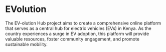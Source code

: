 # EVolution
The EV-olution Hub project aims to create a comprehensive online platform that serves as a central hub for electric vehicles (EVs) in Kenya. As the country experiences a surge in EV adoption, this platform will provide valuable resources, foster community engagement, and promote sustainable mobility.
